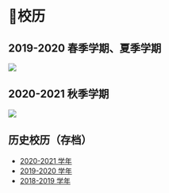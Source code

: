 # 📅校历

## 2019-2020 春季学期、夏季学期

<a data-fancybox title="" href="https://cdn.jsdelivr.net/gh/sustc/sustech-online-ng@master/docs/calendar/pic/192023.jpg">![](https://cdn.jsdelivr.net/gh/sustc/sustech-online-ng@master/docs/calendar/pic/192023.jpg)</a>

## 2020-2021 秋季学期

<a data-fancybox title="" href="https://cdn.jsdelivr.net/gh/sustc/sustech-online-ng@master/docs/calendar/pic/202101.jpg">![](https://cdn.jsdelivr.net/gh/sustc/sustech-online-ng@master/docs/calendar/pic/202101.jpg)</a>

## 历史校历（存档）

* [2020-2021 学年](2020-2021.md)
* [2019-2020 学年](2019-2020.md)
* [2018-2019 学年](2018-2019.md)
